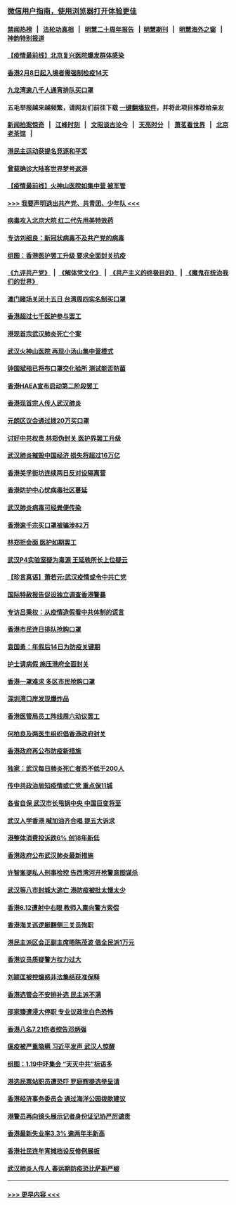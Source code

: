 ### [微信用户指南，使用浏览器打开体验更佳](https://github.com/gfw-breaker/banned-news1/blob/master/indexes/wechat-guide.md?t=0)
#### [禁闻热榜](热点新闻.md?t=0)  &nbsp;&nbsp;|&nbsp;&nbsp; [法轮功真相](https://github.com/gfw-breaker/truth/blob/master/README.md?t=0) &nbsp;&nbsp;|&nbsp;&nbsp; [明慧二十周年报告](https://github.com/gfw-breaker/mh-reports/blob/master/README.md?t=0) &nbsp;&nbsp;|&nbsp;&nbsp;[明慧期刊](https://github.com/gfw-breaker/mh-qikan) &nbsp;&nbsp;|&nbsp;&nbsp; [明慧海外之窗](https://github.com/gfw-breaker/mh-news/blob/master/README.md?t=0) &nbsp;&nbsp;|&nbsp;&nbsp; [神韵特别报道](https://github.com/gfw-breaker/mh-news/blob/master/shenyun.md?t=0)
#### [【疫情最前线】北京复兴医院爆发群体感染](../pages/nsc415/n11847626.md?t=02061144) 
#### [香港2月8日起入境者需强制检疫14天](../pages/nsc415/n11847658.md?t=02061144) 
#### [九龙湾逾八千人通宵排队买口罩](../pages/nsc415/n11847647.md?t=02061144) 
#### 五毛举报越来越频繁，请网友们前往下载 [一键翻墙软件](https://github.com/gfw-breaker/ssr-accounts)，并将此项目推荐给亲友
#### [新闻拍案惊奇](https://github.com/gfw-breaker/banned-news1/blob/master/pages/link4.md) &nbsp;&nbsp;|&nbsp;&nbsp; [江峰时刻](https://github.com/gfw-breaker/banned-news1/blob/master/pages/link4.md) &nbsp;&nbsp;|&nbsp;&nbsp; [文昭谈古论今](https://github.com/gfw-breaker/banned-news1/blob/master/pages/link4.md) &nbsp;&nbsp;|&nbsp;&nbsp; [天亮时分](https://github.com/gfw-breaker/banned-news1/blob/master/pages/link4.md) &nbsp;&nbsp;|&nbsp;&nbsp; [萧茗看世界](https://github.com/gfw-breaker/banned-news1/blob/master/pages/link4.md) &nbsp;&nbsp;|&nbsp;&nbsp; [北京老茶馆](https://github.com/gfw-breaker/banned-news1/blob/master/pages/link4.md) &nbsp;&nbsp;|&nbsp;&nbsp; 
#### [港民主运动获提名竞逐和平奖](../pages/nsc415/n11847633.md?t=02061144) 
#### [曾载确诊大陆客世界梦号返港](../pages/nsc415/n11847608.md?t=02061144) 
#### [【疫情最前线】火神山医院如集中营 被军管](../pages/nsc415/n11847524.md?t=02061144) 
#### [>>> 我要声明退出共产党、共青团、少年队 <<<](https://github.com/begood0513/goodnews/blob/master/quit/letter.md) 
#### [病毒攻入北京大院 红二代先用美特效药](../pages/nsc415/n11847427.md?t=02061144) 
#### [专访刘细良：新冠状病毒不及共产党的病毒](../pages/nsc415/n11847164.md?t=02061144) 
#### [组图：香港医护罢工升级 要求全面封关抗疫](../pages/nsc415/n11844107.md?t=02061144) 
#### [《九评共产党》](https://github.com/begood0513/9ping.md/blob/master/README.md) &nbsp;|&nbsp; [《解体党文化》](../../../../jtdwh.md/blob/master/README.md)  &nbsp;|&nbsp; [《共产主义的终极目的》](../../../../gczydzjmd.md/blob/master/README.md) &nbsp;|&nbsp; [《魔鬼在统治我们的世界》](../../../../mgztzwmdsj.md/blob/master/README.md) 
#### [澳门赌场关闭十五日 台湾周四实名制买口罩](../pages/nsc415/n11845083.md?t=02061144) 
#### [香港超过七千医护参与罢工](../pages/nsc415/n11845051.md?t=02061144) 
#### [港现首宗武汉肺炎死亡个案](../pages/nsc415/n11844998.md?t=02061144) 
#### [武汉火神山医院 再现小汤山集中营模式](../pages/nsc415/n11844763.md?t=02061144) 
#### [钟国斌指已将布口罩交化验所 测试能否防菌](../pages/nsc415/n11842783.md?t=02061144) 
#### [香港HAEA宣布启动第二阶段罢工](../pages/nsc415/n11842723.md?t=02061144) 
#### [香港现首宗人传人武汉肺炎](../pages/nsc415/n11842766.md?t=02061144) 
#### [元朗区议会通过拨20万买口罩](../pages/nsc415/n11842754.md?t=02061144) 
#### [讨好中共权贵 林郑伪封关 医护界罢工升级](../pages/nsc415/n11842359.md?t=02061144) 
#### [武汉肺炎摧毁中国经济 损失将超过16万亿](../pages/nsc415/n11839723.md?t=02061144) 
#### [香港美孚街坊连续两日反对设隔离营](../pages/nsc415/n11839962.md?t=02061144) 
#### [香港防护中心忧病毒社区蔓延](../pages/nsc415/n11839933.md?t=02061144) 
#### [武汉肺炎病毒可经粪便传染](../pages/nsc415/n11839939.md?t=02061144) 
#### [香港逾千宗买口罩被骗涉82万](../pages/nsc415/n11839914.md?t=02061144) 
#### [林郑拒会面 医护如期罢工](../pages/nsc415/n11839892.md?t=02061144) 
#### [武汉P4实验室疑为毒源 王延轶所长上位疑云](../pages/nsc415/n11835543.md?t=02061144) 
#### [【珍言真语】萧若元:武汉疫情或令中共亡党](../pages/nsc415/n11829394.md?t=02061144) 
#### [国际特赦报告促设独立调查香港警暴](../pages/nsc415/n11833845.md?t=02061144) 
#### [专访吕秉权：从疫情造假看中共体制的谎言](../pages/nsc415/n11833813.md?t=02061144) 
#### [香港市民连日排队抢购口罩](../pages/nsc415/n11833794.md?t=02061144) 
#### [袁国勇：年假后14日为防疫关键期](../pages/nsc415/n11831088.md?t=02061144) 
#### [护士请病假 施压港府全面封关](../pages/nsc415/n11831030.md?t=02061144) 
#### [香港一罩难求 多区市民抢购口罩](../pages/nsc415/n11831002.md?t=02061144) 
#### [深圳湾口岸发现爆炸品](../pages/nsc415/n11828802.md?t=02061144) 
#### [香港医管局员工阵线周六动议罢工](../pages/nsc415/n11828762.md?t=02061144) 
#### [何柏良及两医生组织倡香港政府封关](../pages/nsc415/n11828749.md?t=02061144) 
#### [香港政府再公布防疫新措施](../pages/nsc415/n11828716.md?t=02061144) 
#### [独家：武汉每日肺炎死亡者恐不低于200人](../pages/nsc415/n11828240.md?t=02061144) 
#### [传中共政治局知疫情或亡党 重点保11城](../pages/nsc415/n11828145.md?t=02061144) 
#### [各省自保 武汉市长甩锅中央 中国巨变将至](../pages/nsc415/n11828021.md?t=02061144) 
#### [武汉人学香港 喊加油齐合唱 提五大诉求](../pages/nsc415/n11827046.md?t=02061144) 
#### [港整体消费投诉跌6% 创18年新低](../pages/nsc415/n11817280.md?t=02061144) 
#### [香港政府公布武汉肺炎最新措施](../pages/nsc415/n11817152.md?t=02061144) 
#### [许智峯提私人刑事检控 告西湾河开枪警意图谋杀](../pages/nsc415/n11817132.md?t=02061144) 
#### [武汉等八市封城大逃亡 港防疫被批太慢太少](../pages/nsc415/n11817058.md?t=02061144) 
#### [香港6.12遭射中右眼 教师入禀向警方索偿](../pages/nsc415/n11814678.md?t=02061144) 
#### [香港海关巡逻艇翻侧三关员殉职](../pages/nsc415/n11814604.md?t=02061144) 
#### [港民主派区会正副主席晤陈茂波 倡全民派1万元](../pages/nsc415/n11814582.md?t=02061144) 
#### [香港议员质疑警方权力过大](../pages/nsc415/n11814560.md?t=02061144) 
#### [刘颕匡被控煽惑非法集结获准保释](../pages/nsc415/n11811727.md?t=02061144) 
#### [香港选管会不安排补选 民主派不满](../pages/nsc415/n11811691.md?t=02061144) 
#### [邵家臻遭浸大停职 专业议政批白色恐怖](../pages/nsc415/n11811670.md?t=02061144) 
#### [香港八名7.21伤者控告邓炳强](../pages/nsc415/n11811623.md?t=02061144) 
#### [瘟疫被严重隐瞒 习近平发声 武汉人惊醒](../pages/nsc415/n11811186.md?t=02061144) 
#### [组图：1.19中环集会 “天灭中共”标语多](../pages/nsc415/n11809514.md?t=02061144) 
#### [港选民票站职员遭恐吓 罗庭辉提选举呈请](../pages/nsc415/n11808914.md?t=02061144) 
#### [香港经济事务委员会 通过海洋公园拨款建议](../pages/nsc415/n11808906.md?t=02061144) 
#### [港警员再向镜头展示记者身份证记协严厉谴责](../pages/nsc415/n11808888.md?t=02061144) 
#### [香港最新失业率3.3% 逾两年半新高](../pages/nsc415/n11808887.md?t=02061144) 
#### [香港社民连年宵摊档设反修例展板](../pages/nsc415/n11808857.md?t=02061144) 
#### [武汉肺炎人传人 春运期防疫恐比萨斯严峻](../pages/nsc415/n11808739.md?t=02061144) 

----
#### [ >>> 更早内容 <<< ](../indexes/nsc415-earlier.md)
